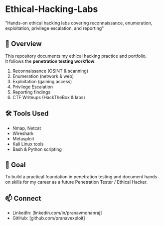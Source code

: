 # Ethical-Hacking-Labs
"Hands-on ethical hacking labs covering reconnaissance, enumeration, exploitation, privilege escalation, and reporting"

## 📌 Overview
This repository documents my ethical hacking practice and portfolio.  
It follows the **penetration testing workflow**:
1. Reconnaissance (OSINT & scanning)
2. Enumeration (network & web)
3. Exploitation (gaining access)
4. Privilege Escalation
5. Reporting findings
6. CTF Writeups (HackTheBox & labs)

## 🛠️ Tools Used
- Nmap, Netcat  
- Wireshark  
- Metasploit  
- Kali Linux tools  
- Bash & Python scripting  

## 🎯 Goal
To build a practical foundation in penetration testing and document hands-on skills for my career as a future Penetration Tester / Ethical Hacker.

## 📫 Connect
- LinkedIn: [linkedin.com/in/pranavmohanraj]  
- GitHub: [github.com/pranavexploit]  
